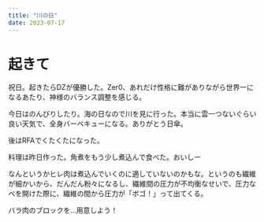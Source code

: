 ```yaml
---
title: "川の日"
date: 2023-07-17
---
```


# 起きて
祝日。起きたらDZが優勝した。Zer0、あれだけ性格に難がありながら世界一になるあたり、神様のバランス調整を感じる。

今日はのんびりしたり。海の日なので川を見に行った。本当に雲一つないぐらい良い天気で、全身バーベキューになる。ありがとう日傘。

後はRFAでくたくたになった。

料理は昨日作った。角煮をもう少し煮込んで食べた。おいしー

なんというかヒレ肉は煮込んでいくのに適していないのかもな。というのも繊維が細かいから、だんだん粉々になるし、繊維間の圧力が不均衡なせいで、圧力なべを開けた際に、繊維の間から圧力が「ボゴ！」って出てくる。

バラ肉のブロックを...用意しよう！